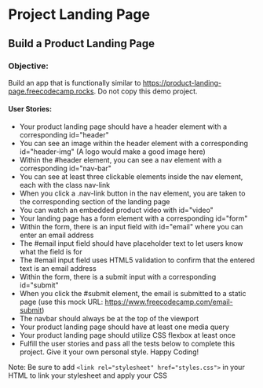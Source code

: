 # Project Landing Page

## Build a Product Landing Page
### Objective:
 Build an app that is functionally similar to https://product-landing-page.freecodecamp.rocks. Do not copy this demo project.

#### User Stories:

- Your product landing page should have a header element with a corresponding id="header"
- You can see an image within the header element with a corresponding id="header-img" (A logo would make a good image here)
- Within the #header element, you can see a nav element with a corresponding id="nav-bar"
- You can see at least three clickable elements inside the nav element, each with the class nav-link
- When you click a .nav-link button in the nav element, you are taken to the corresponding section of the landing page
- You can watch an embedded product video with id="video"
- Your landing page has a form element with a corresponding id="form"
- Within the form, there is an input field with id="email" where you can enter an email address
- The #email input field should have placeholder text to let users know what the field is for
- The #email input field uses HTML5 validation to confirm that the entered text is an email address
- Within the form, there is a submit input with a corresponding id="submit"
- When you click the #submit element, the email is submitted to a static page (use this mock URL: https://www.freecodecamp.com/email-submit)
- The navbar should always be at the top of the viewport
- Your product landing page should have at least one media query
- Your product landing page should utilize CSS flexbox at least once
- Fulfill the user stories and pass all the tests below to complete this project. Give it your own personal style. Happy Coding!

Note: Be sure to add `<link rel="stylesheet" href="styles.css">` in your HTML to link your stylesheet and apply your CSS